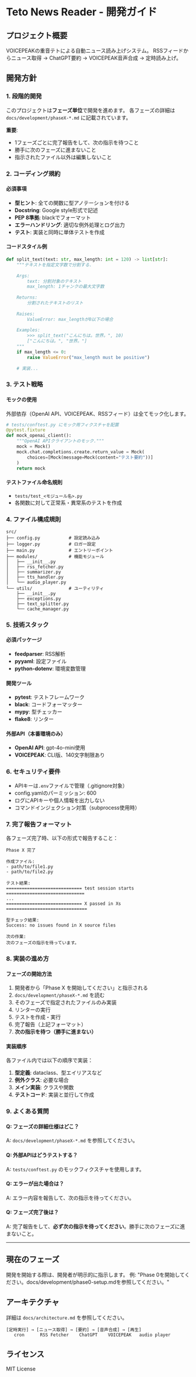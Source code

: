# Teto News Reader - 開発ガイド

## プロジェクト概要

VOICEPEAKの重音テトによる自動ニュース読み上げシステム。
RSSフィードからニュース取得 → ChatGPT要約 → VOICEPEAK音声合成 → 定時読み上げ。

## 開発方針

### 1. 段階的開発
このプロジェクトは**フェーズ単位**で開発を進めます。
各フェーズの詳細は `docs/development/phaseX-*.md` に記載されています。

**重要**: 
- 1フェーズごとに完了報告をして、次の指示を待つこと
- 勝手に次のフェーズに進まないこと
- 指示されたファイル以外は編集しないこと

### 2. コーディング規約

#### 必須事項
- **型ヒント**: 全ての関数に型アノテーションを付ける
- **Docstring**: Google style形式で記述
- **PEP 8準拠**: blackでフォーマット
- **エラーハンドリング**: 適切な例外処理とログ出力
- **テスト**: 実装と同時に単体テストを作成

#### コードスタイル例
````python
def split_text(text: str, max_length: int = 120) -> list[str]:
    """テキストを指定文字数で分割する.
    
    Args:
        text: 分割対象のテキスト
        max_length: 1チャンクの最大文字数
        
    Returns:
        分割されたテキストのリスト
        
    Raises:
        ValueError: max_lengthが0以下の場合
        
    Examples:
        >>> split_text("こんにちは。世界。", 10)
        ["こんにちは。", "世界。"]
    """
    if max_length <= 0:
        raise ValueError("max_length must be positive")
    
    # 実装...
````

### 3. テスト戦略

#### モックの使用
外部依存（OpenAI API、VOICEPEAK、RSSフィード）は全てモック化します。
````python
# tests/conftest.py にモック用フィクスチャを配置
@pytest.fixture
def mock_openai_client():
    """OpenAI APIクライアントのモック."""
    mock = Mock()
    mock.chat.completions.create.return_value = Mock(
        choices=[Mock(message=Mock(content="テスト要約"))]
    )
    return mock
````

#### テストファイル命名規則
- `tests/test_<モジュール名>.py`
- 各関数に対して正常系・異常系のテストを作成

### 4. ファイル構成規則
````
src/
├── config.py           # 設定読み込み
├── logger.py           # ロガー設定
├── main.py             # エントリーポイント
├── modules/            # 機能モジュール
│   ├── __init__.py
│   ├── rss_fetcher.py
│   ├── summarizer.py
│   ├── tts_handler.py
│   └── audio_player.py
└── utils/              # ユーティリティ
    ├── __init__.py
    ├── exceptions.py
    ├── text_splitter.py
    └── cache_manager.py
````

### 5. 技術スタック

#### 必須パッケージ
- **feedparser**: RSS解析
- **pyyaml**: 設定ファイル
- **python-dotenv**: 環境変数管理

#### 開発ツール
- **pytest**: テストフレームワーク
- **black**: コードフォーマッター
- **mypy**: 型チェッカー
- **flake8**: リンター

#### 外部API（本番環境のみ）
- **OpenAI API**: gpt-4o-mini使用
- **VOICEPEAK**: CLI版、140文字制限あり

### 6. セキュリティ要件

- APIキーは`.env`ファイルで管理（.gitignore対象）
- config.yamlのパーミッション: 600
- ログにAPIキーや個人情報を出力しない
- コマンドインジェクション対策（subprocess使用時）

### 7. 完了報告フォーマット

各フェーズ完了時、以下の形式で報告すること：
````
Phase X 完了

作成ファイル:
- path/to/file1.py
- path/to/file2.py

テスト結果:
============================= test session starts ==============================
...
============================= X passed in Xs ===============================

型チェック結果:
Success: no issues found in X source files

次の作業:
次のフェーズの指示を待っています。
````

### 8. 実装の進め方

#### フェーズの開始方法
1. 開発者から「Phase X を開始してください」と指示される
2. `docs/development/phaseX-*.md` を読む
3. そのフェーズで指定されたファイルのみ実装
4. リンターの実行
5. テストを作成・実行
6. 完了報告（上記フォーマット）
7. **次の指示を待つ（勝手に進まない）**

#### 実装順序
各ファイル内では以下の順序で実装：

1. **型定義**: dataclass、型エイリアスなど
2. **例外クラス**: 必要な場合
3. **メイン実装**: クラスや関数
4. **テストコード**: 実装と並行して作成

### 9. よくある質問

#### Q: フェーズの詳細仕様はどこ？
A: `docs/development/phaseX-*.md` を参照してください。

#### Q: 外部APIはどうテストする？
A: `tests/conftest.py` のモックフィクスチャを使用します。

#### Q: エラーが出た場合は？
A: エラー内容を報告して、次の指示を待ってください。

#### Q: フェーズ完了後は？
A: 完了報告をして、**必ず次の指示を待ってください**。勝手に次のフェーズに進まないこと。

---

## 現在のフェーズ

開発を開始する際は、開発者が明示的に指示します。
例: "Phase 0を開始してください。docs/development/phase0-setup.mdを参照してください。"

## アーキテクチャ

詳細は `docs/architecture.md` を参照してください。
````
[定時実行] → [ニュース取得] → [要約] → [音声合成] → [再生]
   cron      RSS Fetcher    ChatGPT    VOICEPEAK   audio player
````

## ライセンス

MIT License